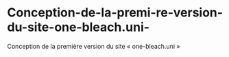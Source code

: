 # Conception-de-la-premi-re-version-du-site-one-bleach.uni-
Conception de la première version du site « one-bleach.uni »
